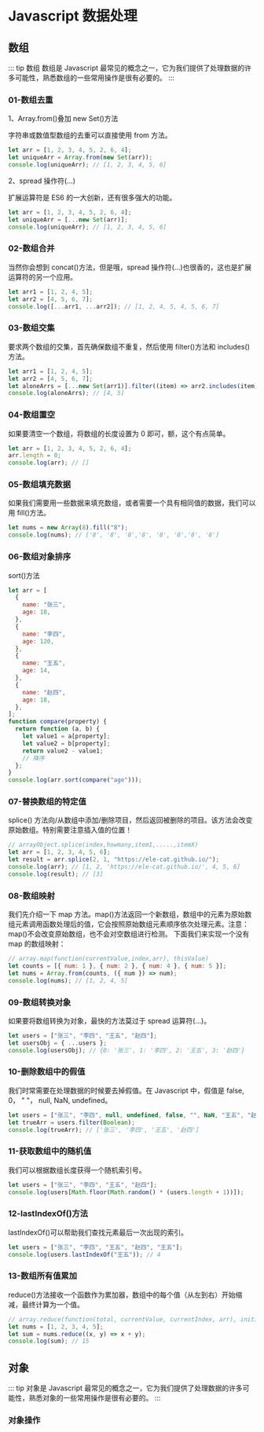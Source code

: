 # Javascript 数据处理

## 数组

::: tip 数组
数组是 Javascript 最常见的概念之一，它为我们提供了处理数据的许多可能性，熟悉数组的一些常用操作是很有必要的。
:::

### 01-数组去重

1、Array.from()叠加 new Set()方法

字符串或数值型数组的去重可以直接使用 from 方法。

```js
let arr = [1, 2, 3, 4, 5, 2, 6, 4];
let uniqueArr = Array.from(new Set(arr));
console.log(uniqueArr); // [1, 2, 3, 4, 5, 6]
```

2、spread 操作符(…)

扩展运算符是 ES6 的一大创新，还有很多强大的功能。

```js
let arr = [1, 2, 3, 4, 5, 2, 6, 4];
let uniqueArr = [...new Set(arr)];
console.log(uniqueArr); // [1, 2, 3, 4, 5, 6]
```

### 02-数组合并

当然你会想到 concat()方法，但是哦，spread 操作符(...)也很香的，这也是扩展运算符的另一个应用。

```js
let arr1 = [1, 2, 4, 5];
let arr2 = [4, 5, 6, 7];
console.log([...arr1, ...arr2]); // [1, 2, 4, 5, 4, 5, 6, 7]
```

### 03-数组交集

要求两个数组的交集，首先确保数组不重复，然后使用 filter()方法和 includes()方法。

```js
let arr1 = [1, 2, 4, 5];
let arr2 = [4, 5, 6, 7];
let aloneArrs = [...new Set(arr1)].filter((item) => arr2.includes(item));
console.log(aloneArrs); // [4, 5]
```

### 04-数组置空

如果要清空一个数组，将数组的长度设置为 0 即可，额，这个有点简单。

```js
let arr = [1, 2, 3, 4, 5, 2, 6, 4];
arr.length = 0;
console.log(arr); // []
```

### 05-数组填充数据

如果我们需要用一些数据来填充数组，或者需要一个具有相同值的数据，我们可以用 fill()方法。

```js
let nums = new Array(8).fill("8");
console.log(nums); // ['8', '8', '8','8', '8', '8','8', '8']
```

### 06-数组对象排序

sort()方法

```js
let arr = [
  {
    name: "张三",
    age: 18,
  },
  {
    name: "李四",
    age: 120,
  },
  {
    name: "王五",
    age: 14,
  },
  {
    name: "赵四",
    age: 18,
  },
];
function compare(property) {
  return function (a, b) {
    let value1 = a[property];
    let value2 = b[property];
    return value2 - value1;
    // 降序
  };
}
console.log(arr.sort(compare("age")));
```

### 07-替换数组的特定值

splice() 方法向/从数组中添加/删除项目，然后返回被删除的项目。该方法会改变原始数组。特别需要注意插入值的位置！

```js
// arrayObject.splice(index,howmany,item1,.....,itemX)
let arr = [1, 2, 3, 4, 5, 6];
let result = arr.splice(2, 1, "https://ele-cat.github.io/");
console.log(arr); // [1, 2, 'https://ele-cat.github.io/', 4, 5, 6]
console.log(result); // [3]
```

### 08-数组映射

我们先介绍一下 map 方法。map()方法返回一个新数组，数组中的元素为原始数组元素调用函数处理后的值，它会按照原始数组元素顺序依次处理元素。注意： map()不会改变原始数组，也不会对空数组进行检测。
下面我们来实现一个没有 map 的数组映射：

```js
// array.map(function(currentValue,index,arr), thisValue)
let counts = [{ num: 1 }, { num: 2 }, { num: 4 }, { num: 5 }];
let nums = Array.from(counts, ({ num }) => num);
console.log(nums); // [1, 2, 4, 5]
```

### 09-数组转换对象

如果要将数组转换为对象，最快的方法莫过于 spread 运算符(...)。

```js
let users = ["张三", "李四", "王五", "赵四"];
let usersObj = { ...users };
console.log(usersObj); // {0: '张三', 1: '李四', 2: '王五', 3: '赵四'}
```

### 10-删除数组中的假值

我们时常需要在处理数据的时候要去掉假值。在 Javascript 中，假值是 false, 0， " "， null, NaN, undefined。

```js
let users = ["张三", "李四", null, undefined, false, "", NaN, "王五", "赵四"];
let trueArr = users.filter(Boolean);
console.log(trueArr); // ['张三', '李四', '王五', '赵四']
```

### 11-获取数组中的随机值

我们可以根据数组长度获得一个随机索引号。

```js
let users = ["张三", "李四", "王五", "赵四"];
console.log(users[Math.floor(Math.random() * (users.length + 1))]);
```

### 12-lastIndexOf()方法

lastIndexOf()可以帮助我们查找元素最后一次出现的索引。

```js
let users = ["张三", "李四", "王五", "赵四", "王五"];
console.log(users.lastIndexOf("王五")); // 4
```

### 13-数组所有值累加

reduce()方法接收一个函数作为累加器，数组中的每个值（从左到右）开始缩减，最终计算为一个值。

```js
// array.reduce(function(total, currentValue, currentIndex, arr), initialValue)
let nums = [1, 2, 3, 4, 5];
let sum = nums.reduce((x, y) => x + y);
console.log(sum); // 15
```

## 对象

::: tip
对象是 Javascript 最常见的概念之一，它为我们提供了处理数据的许多可能性，熟悉对象的一些常用操作是很有必要的。
:::

### 对象操作
